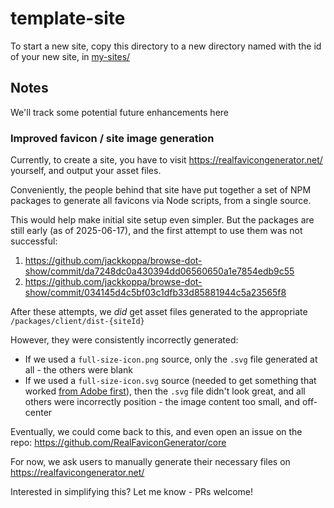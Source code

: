 # template-site

To start a new site, copy this directory to a new directory named with the id of your new site, in [my-sites/](../my-sites/)


## Notes

We'll track some potential future enhancements here

### Improved favicon / site image generation

Currently, to create a site, you have to visit https://realfavicongenerator.net/ yourself, and output your asset files.

Conveniently, the people behind that site have put together a set of NPM packages to generate all favicons via Node scripts, from a single source.

This would help make initial site setup even simpler. But the packages are still early (as of 2025-06-17), and the first attempt to use them was not successful:

1. https://github.com/jackkoppa/browse-dot-show/commit/da7248dc0a430394dd06560650a1e7854edb9c55
2. https://github.com/jackkoppa/browse-dot-show/commit/034145d4c5bf03c1dfb33d85881944c5a23565f8

After these attempts, we *did* get asset files generated to the appropriate `/packages/client/dist-{siteId}`

However, they were consistently incorrectly generated:

* If we used a `full-size-icon.png` source, only the `.svg` file generated at all - the others were blank
* If we used a `full-size-icon.svg` source (needed to get something that worked [from Adobe first](https://www.adobe.com/express/feature/image/convert/png-to-svg)), then the `.svg` file didn't look great, and all others were incorrectly position - the image content too small, and off-center

Eventually, we could come back to this, and even open an issue on the repo: https://github.com/RealFaviconGenerator/core

For now, we ask users to manually generate their necessary files on https://realfavicongenerator.net/

Interested in simplifying this? Let me know - PRs welcome!